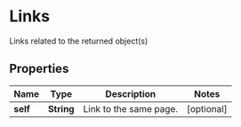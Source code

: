 

# Links

Links related to the returned object(s)

## Properties

| Name | Type | Description | Notes |
|------------ | ------------- | ------------- | -------------|
|**self** | **String** | Link to the same page. |  [optional] |




